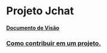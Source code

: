# Projeto Jchat

#### [Documento de Visão](documento-de-visao.md)

### [Como contribuir em um projeto.](https://imasters.com.br/desenvolvimento/como-contribuir-com-um-projeto-no-github/)
